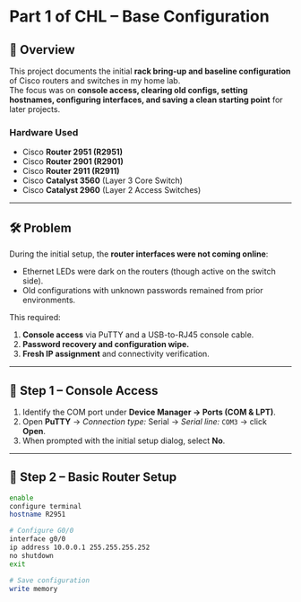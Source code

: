 # Part 1 of CHL – Base Configuration  

## 📌 Overview  

This project documents the initial **rack bring-up and baseline configuration** of Cisco routers and switches in my home lab.  
The focus was on **console access, clearing old configs, setting hostnames, configuring interfaces, and saving a clean starting point** for later projects.

### Hardware Used
- Cisco **Router 2951 (R2951)**
- Cisco **Router 2901 (R2901)**
- Cisco **Router 2911 (R2911)**
- Cisco **Catalyst 3560** (Layer 3 Core Switch)
- Cisco **Catalyst 2960** (Layer 2 Access Switches)

---

## 🛠️ Problem  

During the initial setup, the **router interfaces were not coming online**:

- Ethernet LEDs were dark on the routers (though active on the switch side).  
- Old configurations with unknown passwords remained from prior environments.

This required:  
1. **Console access** via PuTTY and a USB-to-RJ45 console cable.  
2. **Password recovery and configuration wipe.**  
3. **Fresh IP assignment** and connectivity verification.

---

## 🔧 Step 1 – Console Access  

1. Identify the COM port under **Device Manager → Ports (COM & LPT)**.  
2. Open **PuTTY** → *Connection type:* Serial → *Serial line:* `COM3` → click **Open**.  
3. When prompted with the initial setup dialog, select **No**.  

---

## 🔧 Step 2 – Basic Router Setup  

```bash
enable
configure terminal
hostname R2951

# Configure G0/0
interface g0/0
ip address 10.0.0.1 255.255.255.252
no shutdown
exit

# Save configuration
write memory
